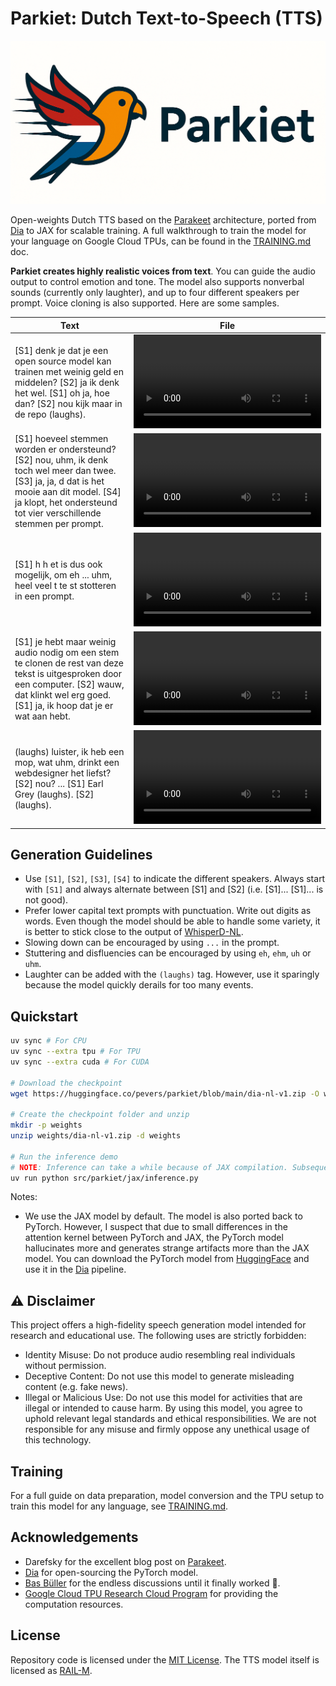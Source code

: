 # Parkiet: Dutch Text-to-Speech (TTS)

![Parkiet](images/parkiet.png)

Open-weights Dutch TTS based on the [Parakeet](https://jordandarefsky.com/blog/2024/parakeet/) architecture, ported from [Dia](https://github.com/nari-labs/dia) to JAX for scalable training. A full walkthrough to train the model for your language on Google Cloud TPUs, can be found in the [TRAINING.md](TRAINING.md) doc.

**Parkiet creates highly realistic voices from text**. You can guide the audio output to control emotion and tone. The model also supports nonverbal sounds (currently only laughter), and up to four different speakers per prompt. Voice cloning is also supported. Here are some samples.

| Text | File |
|---|---|
| [S1] denk je dat je een open source model kan trainen met weinig geld en middelen? [S2] ja ik denk het wel. [S1] oh ja, hoe dan? [S2] nou kijk maar in de repo (laughs). | <video src="https://github.com/user-attachments/assets/3fd64933-1434-4a8c-924b-b0c55831df1f">
| [S1] hoeveel stemmen worden er ondersteund? [S2] nou, uhm, ik denk toch wel meer dan twee. [S3] ja, ja, d dat is het mooie aan dit model. [S4] ja klopt, het ondersteund tot vier verschillende stemmen per prompt. | <video src="https://github.com/user-attachments/assets/6e428840-ca65-4b24-a63d-b6358d08b2f8"> 
| [S1] h h et is dus ook mogelijk, om eh ... uhm, heel veel t te st stotteren in een prompt. | <video src="https://github.com/user-attachments/assets/0217d156-3729-4f2d-b6ec-5f7e8ce3f050"> |
| [S1] je hebt maar weinig audio nodig om een stem te clonen de rest van deze tekst is uitgesproken door een computer. [S2] wauw, dat klinkt wel erg goed. [S1] ja, ik hoop dat je er wat aan hebt. | <video src="https://github.com/user-attachments/assets/f80d6b27-0719-4044-89cc-ae19230505ee">
| (laughs) luister, ik heb een mop, wat uhm, drinkt een webdesigner het liefst? [S2] nou? ... [S1] Earl Grey (laughs). [S2] (laughs). | <video src="https://github.com/user-attachments/assets/4de96f57-2bd2-4472-8b33-2d0839ec5f42">

## Generation Guidelines

* Use `[S1]`, `[S2]`, `[S3]`, `[S4]` to indicate the different speakers. Always start with `[S1]` and always alternate between [S1] and [S2] (i.e. [S1]... [S1]... is not good).
* Prefer lower capital text prompts with punctuation. Write out digits as words. Even though the model should be able to handle some variety, it is better to stick close to the output of [WhisperD-NL](https://huggingface.co/pevers/whisperd-nl).
* Slowing down can be encouraged by using `...` in the prompt.
* Stuttering and disfluencies can be encouraged by using `eh`, `ehm`, `uh` or `uhm`.
* Laughter can be added with the `(laughs)` tag. However, use it sparingly because the model quickly derails for too many events.

## Quickstart

```bash
uv sync # For CPU
uv sync --extra tpu # For TPU
uv sync --extra cuda # For CUDA

# Download the checkpoint
wget https://huggingface.co/pevers/parkiet/blob/main/dia-nl-v1.zip -O weights/dia-nl-v1.zip

# Create the checkpoint folder and unzip
mkdir -p weights
unzip weights/dia-nl-v1.zip -d weights

# Run the inference demo
# NOTE: Inference can take a while because of JAX compilation. Subsequent calls will be cached and much faster. I'm working on some performance improvements.
uv run python src/parkiet/jax/inference.py
```

Notes:
- We use the JAX model by default. The model is also ported back to PyTorch. However, I suspect that due to small differences in the attention kernel between PyTorch and JAX, the PyTorch model hallucinates more and generates strange artifacts more than the JAX model. You can download the PyTorch model from [HuggingFace](https://huggingface.co/pevers/parkiet/blob/main/dia-nl-v1.pth) and use it in the [Dia](https://github.com/nari-labs/dia) pipeline.

## ⚠️ Disclaimer
This project offers a high-fidelity speech generation model intended for research and educational use. The following uses are strictly forbidden:

* Identity Misuse: Do not produce audio resembling real individuals without permission.
* Deceptive Content: Do not use this model to generate misleading content (e.g. fake news).
* Illegal or Malicious Use: Do not use this model for activities that are illegal or intended to cause harm.
By using this model, you agree to uphold relevant legal standards and ethical responsibilities. We are not responsible for any misuse and firmly oppose any unethical usage of this technology.

## Training

For a full guide on data preparation, model conversion and the TPU setup to train this model for any language, see [TRAINING.md](TRAINING.md).

## Acknowledgements

* Darefsky for the excellent blog post on [Parakeet](https://jordandarefsky.com/blog/2024/parakeet/).
* [Dia](https://github.com/nari-labs/) for open-sourcing the PyTorch model.
* [Bas Büller](http://github.com/basbuller) for the endless discussions until it finally worked 🙌.
* [Google Cloud TPU Research Cloud Program](https://sites.research.google/trc/about/) for providing the computation resources.

## License

Repository code is licensed under the [MIT License](LICENSE). The TTS model itself is licensed as [RAIL-M](MODEL_LICENSE).

